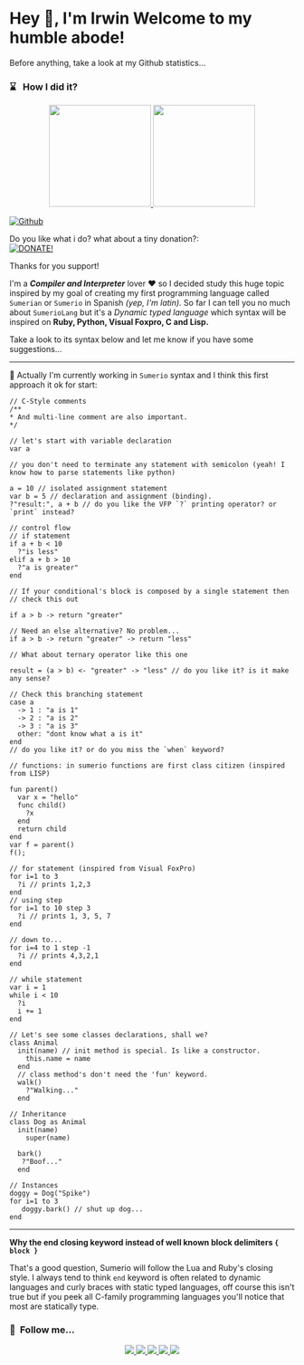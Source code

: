 <h1>    
    Hey 👋, I'm Irwin
    Welcome to my humble abode!
</h1>

Before anything, take a look at my Github statistics...

### ⌛️ &nbsp; How I did it?
<p align="center">
    <a href="https://github.com/irwin1985">
        <img height="180em" src="https://github-readme-stats-eight-theta.vercel.app/api?username=irwin1985&show_icons=true&theme=algolia&include_all_commits=true&count_private=true" />
        <img height="180em" src="https://github-readme-stats-eight-theta.vercel.app/api/top-langs/?username=irwin1985&layout=compact&langs_count=8&theme=algolia" />
    </a>
</p>

[![Github](https://img.shields.io/github/followers/Irwin1985?label=Follow&style=social)](https://github.com/Irwin1985)

Do you like what i do? what about a tiny donation?:   
[![DONATE!](http://www.pngall.com/wp-content/uploads/2016/05/PayPal-Donate-Button-PNG-File-180x100.png)](https://www.paypal.com/donate/?hosted_button_id=LXQYXFP77AD2G) 

Thanks for you support!

I'm a ***Compiler and Interpreter*** lover ❤ so I decided study this huge topic inspired by my goal of creating my first programming language called `Sumerian` or `Sumerio` in Spanish *(yep, I'm latin).* So far I can tell you no much about `SumerioLang` but it's a *Dynamic typed language* which syntax will be inspired on **Ruby, Python, Visual Foxpro, C and Lisp.**

Take a look to its syntax below and let me know if you have some suggestions...

<hr>

🤔 Actually I'm currently working in `Sumerio` syntax and I think this first approach it ok for start:

```xBase
// C-Style comments
/**
* And multi-line comment are also important.
*/

// let's start with variable declaration
var a

// you don't need to terminate any statement with semicolon (yeah! I know how to parse statements like python)

a = 10 // isolated assignment statement
var b = 5 // declaration and assignment (binding).
?"result:", a + b // do you like the VFP `?` printing operator? or `print` instead?

// control flow
// if statement
if a + b < 10
  ?"is less"
elif a + b > 10
  ?"a is greater"
end

// If your conditional's block is composed by a single statement then 
// check this out

if a > b -> return "greater"

// Need an else alternative? No problem...
if a > b -> return "greater" -> return "less"

// What about ternary operator like this one

result = (a > b) <- "greater" -> "less" // do you like it? is it make any sense?

// Check this branching statement
case a
  -> 1 : "a is 1"
  -> 2 : "a is 2"
  -> 3 : "a is 3"
  other: "dont know what a is it"
end
// do you like it? or do you miss the `when` keyword?

// functions: in sumerio functions are first class citizen (inspired from LISP)

fun parent()
  var x = "hello"
  func child()
    ?x
  end
  return child
end
var f = parent()
f();

// for statement (inspired from Visual FoxPro)
for i=1 to 3
  ?i // prints 1,2,3
end
// using step
for i=1 to 10 step 3
  ?i // prints 1, 3, 5, 7
end

// down to...
for i=4 to 1 step -1
  ?i // prints 4,3,2,1
end

// while statement
var i = 1
while i < 10
  ?i
  i += 1
end

// Let's see some classes declarations, shall we?
class Animal
  init(name) // init method is special. Is like a constructor.
    this.name = name
  end
  // class method's don't need the 'fun' keyword.
  walk()
    ?"Walking..."
  end

// Inheritance
class Dog as Animal
  init(name)
    super(name)
    
  bark()
   ?"Boof..."
  end

// Instances
doggy = Dog("Spike")
for i=1 to 3
   doggy.bark() // shut up dog...
end
```
<hr>

**Why the end closing keyword instead of well known block delimiters `{ block }`**

That's a good question, Sumerio will follow the Lua and Ruby's closing style. I always tend to think `end` keyword is often related to dynamic languages and curly braces with static typed languages, off course this isn't true but if you peek all C-family programming languages you'll notice that most are statically type.

###  🧲 &nbsp;Follow me... 
<p align="center">
    <a href="https://youtube.com/IrwinRodriguez">
        <img src="https://img.shields.io/badge/Youtube-Channel-red" />
    </a>
    <a href="mailto:rodriguez.irwin@gmail.com">
        <img src="https://img.shields.io/badge/Gmail-Contact-yellowgreen" />
    </a>
    <a href="https://twitter.com/irwin_rg">
        <img src="https://img.shields.io/badge/Twitter-irwin__rg-blue" />
    </a>
    <a href="https://instagram.com/irwinrdz85">
        <img src="https://img.shields.io/badge/Instagram-irwinrdz85-red" />
    </a>
    <a href="https://www.linkedin.com/in/irwin1985/">
        <img src="https://img.shields.io/badge/LinkedIn-irwin1985-orange" />
    </a>
</p>
